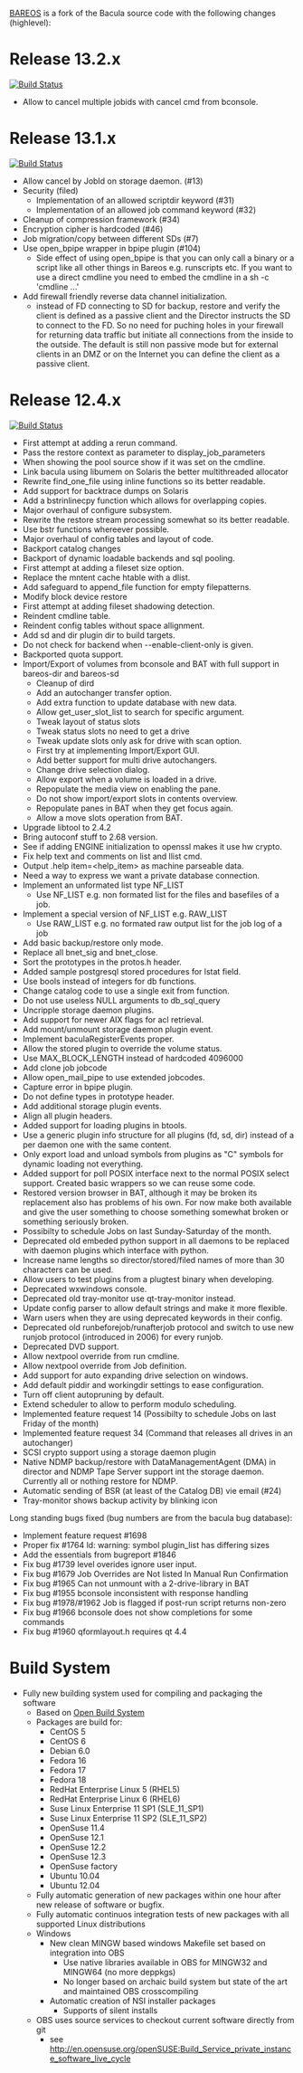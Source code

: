 [BAREOS](http://www.bareos.org/) is a fork of the Bacula source code with the following
changes (highlevel):

Release 13.2.x
==============

[![Build Status](https://travis-ci.org/bareos/bareos.png?branch=bareos-13.2)](https://travis-ci.org/bareos/bareos)

* Allow to cancel multiple jobids with cancel cmd from bconsole.

Release 13.1.x
==============

[![Build Status](https://travis-ci.org/bareos/bareos.png?branch=bareos-13.2)](https://travis-ci.org/bareos/bareos)

* Allow cancel by JobId on storage daemon. (#13)
* Security (filed)
   * Implementation of an allowed scriptdir keyword (#31)
   * Implementation of an allowed job command keyword (#32)
* Cleanup of compression framework (#34)
* Encryption cipher is hardcoded (#46)
* Job migration/copy between different SDs (#7)
* Use open_bpipe wrapper in bpipe plugin (#104)
   * Side effect of using open_bpipe is that you can only call
     a binary or a script like all other things in Bareos e.g.
     runscripts etc. If you want to use a direct cmdline you need
     to embed the cmdline in a sh -c 'cmdline ...'
* Add firewall friendly reverse data channel initialization.
   * instead of FD connecting to SD for backup, restore and verify
     the client is defined as a passive client and the Director instructs
     the SD to connect to the FD. So no need for puching holes in your firewall
     for returning data traffic but initiate all connections from the inside to
     the outside. The default is still non passive mode but for external clients
     in an DMZ or on the Internet you can define the client as a passive client.

Release 12.4.x
==============

[![Build Status](https://travis-ci.org/bareos/bareos.png?branch=bareos-12.4)](https://travis-ci.org/bareos/bareos)

* First attempt at adding a rerun command.
* Pass the restore context as parameter to display_job_parameters
* When showing the pool source show if it was set on the cmdline.
* Link bacula using libumem on Solaris the better multithreaded allocator
* Rewrite find_one_file using inline functions so its better readable.
* Add support for backtrace dumps on Solaris
* Add a bstrinlinecpy function which allows for overlapping copies.
* Major overhaul of configure subsystem.
* Rewrite the restore stream processing somewhat so its better readable.
* Use bstr functions whereever possible.
* Major overhaul of config tables and layout of code.
* Backport catalog changes
* Backport of dynamic loadable backends and sql pooling.
* First attempt at adding a fileset size option.
* Replace the mntent cache htable with a dlist.
* Add safeguard to append_file function for empty filepatterns.
* Modify block device restore
* First attempt at adding fileset shadowing detection.
* Reindent cmdline table.
* Reindent config tables without space allignment.
* Add sd and dir plugin dir to build targets.
* Do not check for backend when --enable-client-only is given.
* Backported quota support.
* Import/Export of volumes from bconsole and BAT with full support in
  bareos-dir and bareos-sd
  * Cleanup of dird
  * Add an autochanger transfer option.
  * Add extra function to update database with new data.
  * Allow get_user_slot_list to search for specific argument.
  * Tweak layout of status slots
  * Tweak status slots no need to get a drive
  * Tweak update slots only ask for drive with scan option.
  * First try at implementing Import/Export GUI.
  * Add better support for multi drive autochangers.
  * Change drive selection dialog.
  * Allow export when a volume is loaded in a drive.
  * Repopulate the media view on enabling the pane.
  * Do not show import/export slots in contents overview.
  * Repopulate panes in BAT when they get focus again.
  * Allow a move slots operation from BAT.
* Upgrade libtool to 2.4.2
* Bring autoconf stuff to 2.68 version.
* See if adding ENGINE initialization to openssl makes it use hw crypto.
* Fix help text and comments on list and llist cmd.
* Output .help item=<help_item> as machine parseable data.
* Need a way to express we want a private database connection.
* Implement an unformated list type NF_LIST
  * Use NF_LIST e.g. non formated list for the files and basefiles of a job.
* Implement a special version of NF_LIST e.g. RAW_LIST
  * Use RAW_LIST e.g. no formated raw output list for the job log of a job
* Add basic backup/restore only mode.
* Replace all bnet_sig and bnet_close.
* Sort the prototypes in the protos.h header.
* Added sample postgresql stored procedures for lstat field.
* Use bools instead of integers for db functions.
* Change catalog code to use a single exit from function.
* Do not use useless NULL arguments to db_sql_query
* Uncripple storage daemon plugins.
* Add support for newer AIX flags for acl retrieval.
* Add mount/unmount storage daemon plugin event.
* Implement baculaRegisterEvents proper.
* Allow the stored plugin to override the volume status.
* Use MAX_BLOCK_LENGTH instead of hardcoded 4096000
* Add clone job jobcode
* Allow open_mail_pipe to use extended jobcodes.
* Capture error in bpipe plugin.
* Do not define types in prototype header.
* Add additional storage plugin events.
* Align all plugin headers.
* Added support for loading plugins in btools.
* Use a generic plugin info structure for all plugins
  (fd, sd, dir) instead of a per daemon one with the
  same content.
* Only export load and unload symbols from plugins
  as "C" symbols for dynamic loading not everything.
* Added support for poll POSIX interface next to the
  normal POSIX select support. Created basic wrappers
  so we can reuse some code.
* Restored version browser in BAT, although it may be broken
  its replacement also has problems of his own. For now make
  both available and give the user something to choose something
  somewhat broken or something seriously broken.
* Possibilty to schedule Jobs on last Sunday-Saturday of the month.
* Deprecated old embeded python support in all daemons to be
  replaced with daemon plugins which interface with python.
* Increase name lengths so director/stored/filed names of more than
  30 characters can be used.
* Allow users to test plugins from a plugtest binary when developing.
* Deprecated wxwindows console.
* Deprecated old tray-monitor use qt-tray-monitor instead.
* Update config parser to allow default strings and make it more flexible.
* Warn users when they are using deprecated keywords in their config.
* Deprecated old runbeforejob/runafterjob protocol and switch to use
  new runjob protocol (introduced in 2006) for every runjob.
* Deprecated DVD support.
* Allow nextpool override from run cmdline.
* Allow nextpool override from Job definition.
* Add support for auto expanding drive selection on windows.
* Add default piddir and workingdir settings to ease configuration.
* Turn off client autopruning by default.
* Extend scheduler to allow to perform modulo scheduling.
* Implemented feature request 14 (Possibilty to schedule Jobs on last Friday of the month)
* Implemented feature request 34 (Command that releases all drives in an autochanger)
* SCSI crypto support using a storage daemon plugin
* Native NDMP backup/restore with DataManagementAgent (DMA) in director
  and NDMP Tape Server support int the storage daemon. Currently all or
  nothing restore for NDMP.
* Automatic sending of BSR (at least of the Catalog DB) vie email (#24)
* Tray-monitor shows backup activity by blinking icon

Long standing bugs fixed (bug numbers are from the bacula bug database):
* Implement feature request #1698
* Proper fix #1764 ld: warning: symbol plugin_list has differing sizes
* Add the essentials from bugreport #1846
* Fix bug #1739 level overides ignore user input.
* Fix bug #1679 Job Overrides are Not listed In Manual Run Confirmation
* Fix bug #1965 Can not unmount with a 2-drive-library in BAT
* Fix bug #1955 bconsole inconsistent with response handling
* Fix bug #1978/#1962 Job is flagged if post-run script returns non-zero
* Fix bug #1966 bconsole does not show completions for some commands
* Fix bug #1960 qformlayout.h requires qt 4.4


Build System
============

* Fully new building system used for compiling and packaging the software
  * Based on [Open Build System](https://build.opensuse.org/)
  * Packages are build for:
      * CentOS 5
      * CentOS 6
      * Debian 6.0
      * Fedora 16
      * Fedora 17
      * Fedora 18
      * RedHat Enterprise Linux 5 (RHEL5)
      * RedHat Enterprise Linux 6 (RHEL6)
      * Suse Linux Enterprise 11 SP1 (SLE_11_SP1)
      * Suse Linux Enterprise 11 SP2 (SLE_11_SP2)
      * OpenSuse 11.4
      * OpenSuse 12.1
      * OpenSuse 12.2
      * OpenSuse 12.3
      * OpenSuse factory
      * Ubuntu 10.04
      * Ubuntu 12.04
  * Fully automatic generation of new packages within one hour after new
    release of software or bugfix.
  * Fully automatic continuos integration tests of new packages with all supported Linux distributions
  * Windows
      * New clean MINGW based windows Makefile set based on integration into OBS
          * Use native libraries available in OBS for MINGW32 and MINGW64 (no more deppkgs)
          * No longer based on archaic build system but state of the art and maintained OBS crosscompiling
      * Automatic creation of NSI installer packages
          * Supports of silent installs
  * OBS uses source services to checkout current software directly from git
      * see http://en.opensuse.org/openSUSE:Build_Service_private_instance_software_live_cycle
